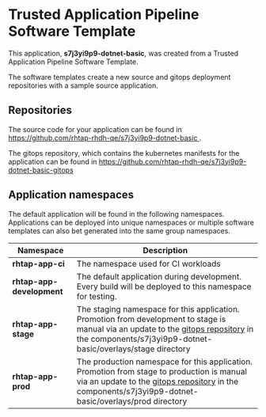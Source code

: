 # Trusted Application Pipeline Software Template

This application, **s7j3yi9p9-dotnet-basic**, was created from a Trusted Application Pipeline Software Template.

The software templates create a new source and gitops deployment repositories with a sample source application. 

## Repositories

The source code for your application can be found in [https://github.com/rhtap-rhdh-qe/s7j3yi9p9-dotnet-basic ](https://github.com/rhtap-rhdh-qe/s7j3yi9p9-dotnet-basic ).
 
The gitops repository, which contains the kubernetes manifests for the application can be found in 
[https://github.com/rhtap-rhdh-qe/s7j3yi9p9-dotnet-basic-gitops ](https://github.com/rhtap-rhdh-qe/s7j3yi9p9-dotnet-basic-gitops ) 

## Application namespaces 

The default application will be found in the following namespaces. Applications can be deployed into unique namespaces or multiple software templates can also bet generated into the same group namespaces.  

|  Namespace   |  Description   |  
| -------- | -------- |
| **rhtap-app-ci** | The namespace used for CI workloads |
| **rhtap-app-development** | The default application during development. Every build will be deployed to this namespace for testing. |
| **rhtap-app-stage** | The staging namespace for this application. Promotion from development to stage is manual via an update to the [gitops repository](https://github.com/rhtap-rhdh-qe/s7j3yi9p9-dotnet-basic-gitops ) in the components/s7j3yi9p9-dotnet-basic/overlays/stage directory |
| **rhtap-app-prod** | The production namespace for this application. Promotion from stage to production is manual via an update to the [gitops repository](https://github.com/rhtap-rhdh-qe/s7j3yi9p9-dotnet-basic-gitops ) in the components/s7j3yi9p9-dotnet-basic/overlays/prod directory |